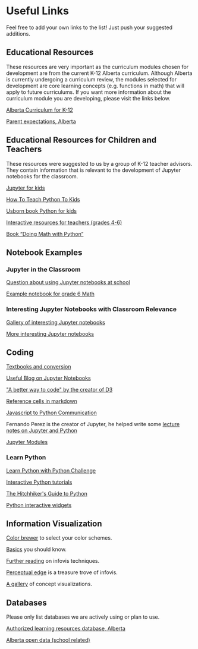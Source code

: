 # Useful Links
Feel free to add your own links to the list! Just push your suggested additions.

## Educational Resources
These resources are very important as the curriculum modules chosen for development are from the current K-12 Alberta curriculum. Although Alberta is currently undergoing a curriculum review, the modules selected for development are core learning concepts (e.g. functions in math) that will apply to future curriculums. If you want more information about the curriculum module you are developing, please visit the links below.

[Alberta Curriculum for K-12](http://www.learnalberta.ca/ProgramsOfStudy.aspx?lang=en)

[Parent expectations, Alberta](http://www.learnalberta.ca/content/mychildslearning/index.html)

## Educational Resources for Children and Teachers
These resources were suggested to us by a group of K-12 teacher advisors. They contain information that is relevant to the development of Jupyter notebooks for the classroom.

[Jupyter for kids](https://github.com/mikkokotila/jupyter4kids)

[How To Teach Python To Kids](http://www.mechanicalgirl.com/post/pygotham-2016-young-coders-or-how-teach-python-kids/)

[Usborn book Python for kids](https://usborne.com/browse-books/catalogue/product/1/11315/coding-for-beginners-using-python/)

[Interactive resources for teachers (grades 4-6)](http://www.2learn.ca/kids/)

[Book “Doing Math with Python”](https://www.safaribooksonline.com/library/view/doing-math-with/9781457189999/)

## Notebook Examples
### Jupyter in the Classroom
[Question about using Jupyter notebooks at school](https://groups.google.com/forum/#!topic/jupyter-education/5C3ECsKdlWc)

[Example notebook for grade 6 Math](https://github.com/misterhay/Grade6Math)

### Interesting Jupyter Notebooks with Classroom Relevance
[Gallery of interesting Jupyter notebooks](https://github.com/jupyter/jupyter/wiki/A-gallery-of-interesting-Jupyter-Notebooks#mathematics-physics-chemistry-biology)

[More interesting Jupyter notebooks](http://nb.bianp.net/sort/views/)

## Coding
[Textbooks and conversion](https://stackoverflow.com/questions/23292242/converting-to-not-from-ipython-notebook-format)

[Useful Blog on Jupyter Notebooks](https://www.dataquest.io/blog/jupyter-notebook-tips-tricks-shortcuts/)

["A better way to code" by the creator of D3](https://medium.com/@mbostock/a-better-way-to-code-2b1d2876a3a0)

[Reference cells in markdown](https://stackoverflow.com/questions/28080066/how-to-reference-a-ipython-notebook-cell-in-markdown)

[Javascript to Python Communication](http://jakevdp.github.io/blog/2013/06/01/ipython-notebook-javascript-python-communication/)

Fernando Perez is the creator of Jupyter, he helped write some [lecture notes on Jupyter and Python](http://nbviewer.jupyter.org/github/profjsb/python-bootcamp/tree/master/Lectures/)

[Jupyter Modules](https://stackoverflow.com/questions/1031659/ipython-modules)

### Learn Python

[Learn Python with Python Challenge](http://www.pythonchallenge.com/)

[Interactive Python tutorials](http://www.learnpython.org/en/)

[The Hitchhiker's Guide to Python](http://docs.python-guide.org/en/latest/writing/style/)

[Python interactive widgets](http://ipywidgets.readthedocs.io/en/latest/examples/Using%20Interact.html)

## Information Visualization

[Color brewer](http://colorbrewer2.org) to select your color schemes.

[Basics](https://eagereyes.org/section/basics) you should know.

[Further reading](https://eagereyes.org/section/techniques) on infovis techniques.

[Perceptual edge](http://www.perceptualedge.com/) is a treasure trove of infovis.

[A gallery](http://conceptviz.github.io/#/e30=) of concept visualizations.

## Databases
Please only list databases we are actively using or plan to use.

[Authorized learning resources database, Alberta](http://www.learnalberta.ca/alrdb.aspx#/)

[Alberta open data (school related)](https://open.alberta.ca/dataset?tags=Grade+10)
